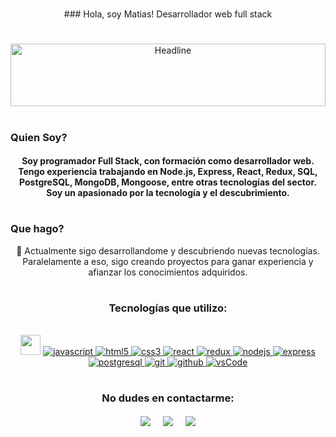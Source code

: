 # 
<div align="center" >
  ### Hola, soy Matias! Desarrollador web full stack
 </div>

 # 
<div align="center" width="100%" height="100px">
 <img width="100%" height="100px" src="https://encrypted-tbn0.gstatic.com/images?q=tbn:ANd9GcQZ0I8pymIXWf3WQgqXmspwkjqu26E1t0SKXg&usqp=CAU" alt="Headline" />
 </div>

#

<h3>Quien Soy?</h3>
<h4 align="center">Soy programador Full Stack, con formación como desarrollador web. Tengo experiencia trabajando en Node.js, Express, React, Redux, SQL, PostgreSQL, MongoDB, Mongoose, entre otras tecnologías del sector. Soy un apasionado por la tecnología y el descubrimiento.</h4>

# 
<h3>Que hago?</h3>
<p align="center">
🔭 Actualmente sigo desarrollandome y descubriendo nuevas tecnologías. Paralelamente a eso, sigo creando proyectos para ganar experiencia y afianzar los conocimientos adquiridos.
</p>





#
<h3 align="center">Tecnologías que utilizo:</h3>

 <div align="center">
 <Br><img src = "https://media2.giphy.com/media/QssGEmpkyEOhBCb7e1/giphy.gif?cid=ecf05e47a0n3gi1bfqntqmob8g9aid1oyj2wr3ds3mg700bl&rid=giphy.gif" width = 32px> 
 <a href="https://developer.mozilla.org/en-US/docs/Web/JavaScript" target="_blank"> 
    <img src="https://img.shields.io/badge/Javascript-F7DF1E.svg?style=for-the-badge&logo=javascript&logoColor=black"
      alt="javascript"/> 
  </a>
  <a href="https://www.w3.org/html/" target="_blank"> 
    <img src="https://img.shields.io/badge/html-E34F26.svg?style=for-the-badge&logo=html5&logoColor=white"
      alt="html5"/> 
  </a>
  <a href="https://www.w3schools.com/css/" target="_blank">
    <img src="https://img.shields.io/badge/css-1572B6.svg?style=for-the-badge&logo=css3&logoColor=white"
      alt="css3"/>
  </a>
  <a href="https://reactjs.org/" target="_blank"> 
    <img src="https://img.shields.io/badge/reactjs-61DAFB.svg?style=for-the-badge&logo=react&logoColor=black"
      alt="react"/> 
  </a>
  <a href="https://redux.org" target="_blank"> 
    <img src="https://img.shields.io/badge/-Redux-764ABC?style=for-the-badge&logo=redux&logoColor=FAFAFA"
      alt="redux"/> 
  </a>
  <a href="https://nodejs.org" target="_blank"> 
    <img src="https://img.shields.io/badge/node.js-339933.svg?style=for-the-badge&logo=nodedotjs&logoColor=white"
      alt="nodejs"/> 
  </a>
  <a href="https://expressjs.com" target="_blank">
    <img src="https://img.shields.io/badge/express-000000.svg?style=for-the-badge&logo=express&logoColor=white"
      alt="express" />
   </a>     
   <a href="https://www.postgresql.org" target="_blank"> 
    <img src="https://img.shields.io/badge/postgreSQL-4169E1.svg?style=for-the-badge&logo=postgresql&logoColor=white"
      alt="postgresql"/> 
  </a>
   <a href="https://git-scm.com/" target="_blank">
    <img src="https://img.shields.io/badge/git-F05032.svg?style=for-the-badge&logo=git&logoColor=white"
      alt="git"/>
  </a>
  <a href="https://github.com/ELanza-48" target="_blank">
    <img src="https://img.shields.io/badge/github-181717.svg?style=for-the-badge&logo=github&logoColor=white" alt="github" />
  </a>
  <a href="https://code.visualstudio.com/" target="_blank">
    <img src="https://img.shields.io/badge/vscode-007ACC.svg?style=for-the-badge&logo=visualstudiocode&logoColor=white" alt="vsCode"/> 
  </a>
  </div>




#
<h3 align="center">No dudes en contactarme:</h3>

<p align="center">
<a href="https://www.linkedin.com/in/matias-de-hoyos-802bb4212/" target="blank"><img align="center" src="https://img.shields.io/badge/Matias De Hoyos -0077B5?style=for-the-badge&logo=linkedin&logoColor=white" /></a> &nbsp;&nbsp;&nbsp;  <a href="mailto:mati.dehoyosmdp@gmail.com" target="blank"><img align="center" src="https://img.shields.io/badge/mati.dehoyosmdp@gmail.com-D14836?style=for-the-badge&logo=gmail&logoColor=white" /></a>    &nbsp;&nbsp;&nbsp;       <a href="https://github.com/matidehoyos" target="blank"><img align="center" src="https://img.shields.io/badge/matidehoyos-100000?style=for-the-badge&logo=github&logoColor=white" /></a>
</p>
